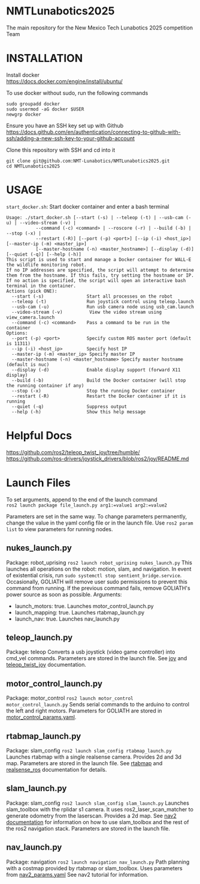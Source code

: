 # NMTLunabotics2025
The main repository for the New Mexico Tech Lunabotics 2025 competition Team

# INSTALLATION

Install docker  
<https://docs.docker.com/engine/install/ubuntu/>  

To use docker without sudo, run the following commands  
```
sudo groupadd docker
sudo usermod -aG docker $USER
newgrp docker
```

Ensure you have an SSH key set up with Github  
<https://docs.github.com/en/authentication/connecting-to-github-with-ssh/adding-a-new-ssh-key-to-your-github-account>  

Clone this repository with SSH and cd into it  
```
git clone git@github.com:NMT-Lunabotics/NMTLunabotics2025.git
cd NMTLunabotics2025
```

# USAGE

`start_docker.sh`: Start docker container and enter a bash terminal  
```
Usage: ./start_docker.sh [--start (-s) | --teleop (-t) | --usb-cam (-u) | --video-stream (-v) |  
           --command (-c) <command> | --roscore (-r) | --build (-b) | --stop (-x) |  
           --restart (-R)] [--port (-p) <port>] [--ip (-i) <host_ip>] [--master-ip (-m) <master_ip>]  
           [--master-hostname (-n) <master_hostname>] [--display (-d)] [--quiet (-q)] [--help (-h)]  
This script is used to start and manage a Docker container for WALL-E the wildlife monitoring robot.  
If no IP addresses are specified, the script will attempt to determine them from the hostname. If this fails, try setting the hostname or IP.  
If no action is specified, the script will open an interactive bash terminal in the container.  
Actions (pick ONE):
  --start (-s)                Start all processes on the robot
  --teleop (-t)               Run joystick control using teleop.launch
  --usb-cam (-u)              Run usb camera node using usb_cam.launch
  --video-stream (-v)          View the video stream using view_camera.launch
  --command (-c) <command>    Pass a command to be run in the container
Options:
  --port (-p) <port>          Specify custom ROS master port (default is 11311)
  --ip (-i) <host_ip>         Specify host IP
  --master-ip (-m) <master_ip> Specify master IP
  --master-hostname (-n) <master_hostname> Specify master hostname (default is nuc)
  --display (-d)              Enable display support (forward X11 display)
  --build (-b)                Build the Docker container (will stop the running container if any)
  --stop (-x)                 Stop the running Docker container
  --restart (-R)              Restart the Docker container if it is running
  --quiet (-q)                Suppress output
  --help (-h)                 Show this help message
```

# Helpful Docs
<https://github.com/ros2/teleop_twist_joy/tree/humble/>
<https://github.com/ros-drivers/joystick_drivers/blob/ros2/joy/README.md>

# Launch Files

To set arguments, append to the end of the launch command  
`ros2 launch package file_launch.py arg1:=value1 arg2:=value2`

Parameters are set in the same way. To change parameters permanently, change the value in the yaml config file or in the launch file.
Use `ros2 param list` to view parameters for running nodes.

## nukes_launch.py
Package: robot_uprising
`ros2 launch robot_uprising nukes_launch.py`
This launches all operations on the robot: motion, slam, and navigation. In event of existential crisis, run `sudo systemctl stop sentient_bridge.service`. Occasionally, GOLIATH will remove user sudo permissions to prevent this command from running. If the previous command fails, remove GOLIATH's power source as soon as possible.
Arguments:
 - launch_motors: true. Launches motor_control_launch.py
 - launch_mapping: true. Launches rtabmap_launch.py
 - launch_nav: true. Launches nav_launch.py

## teleop_launch.py
Package: teleop
Converts a usb joystick (video game controller) into cmd_vel commands. Parameters are stored in the launch file. See [joy](https://github.com/ros-drivers/joystick_drivers/tree/ros2/joy) and [teleop_twist_joy](https://github.com/ros2/teleop_twist_joy/tree/humble/) documentation.

## motor_control_launch.py
Package: motor_control
`ros2 launch motor_control motor_control_launch.py`
Sends serial commands to the arduino to control the left and right motors. Parameters for GOLIATH are stored in [motor_control_params.yaml](ros2_ws/src/motor_control/config/motor_control_params.yaml).

## rtabmap_launch.py
Package: slam_config
`ros2 launch slam_config rtabmap_launch.py`
Launches rtabmap with a single realsense camera. Provides 2d and 3d map. Parameters are stored in the launch file. See [rtabmap](https://github.com/introlab/rtabmap_ros/tree/ros2) and [realsense_ros](https://github.com/IntelRealSense/realsense-ros) documentation for details.

## slam_launch.py
Package: slam_config
`ros2 launch slam_config slam_launch.py`
Launches slam_toolbox with the rplidar s1 camera. It uses ros2_laser_scan_matcher to generate odometry from the laserscan. Provides a 2d map. See [nav2 documentation](https://docs.nav2.org/tutorials/index.html) for information on how to use slam_toolbox and the rest of the ros2 navigation stack. Parameters are stored in the launch file.

## nav_launch.py
Package: navigation
`ros2 launch navigation nav_launch.py`
Path planning with a costmap provided by rtabmap or slam_toolbox. Uses parameters from [nav2_params.yaml](ros2_ws/src/navigation/config/nav2_params.yaml) See nav2 tutorial for information.

